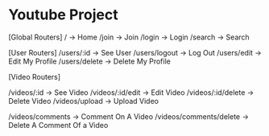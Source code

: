 # Youtube Project

[Global Routers]
/ -> Home
/join -> Join
/login -> Login 
/search -> Search

[User Routers]
/users/:id -> See User
/users/logout -> Log Out
/users/edit -> Edit My Profile
/users/delete -> Delete My Profile

[Video Routers]

[//]: # ( owner === :id )
/videos/:id -> See Video
/videos/:id/edit -> Edit Video
/videos/:id/delete -> Delete Video
/videos/upload -> Upload Video

/videos/comments -> Comment On A Video
/videos/comments/delete -> Delete A Comment Of a Video
